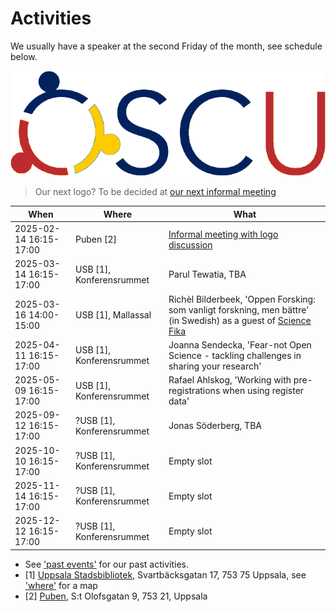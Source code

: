 # Activities

We usually have a speaker at the second Friday of the month,
see schedule below.

![Candidate for OSCU's new logo](20250214_informal_meeting/oscu_logo_swedish_flag_uppsala.png)

> Our next logo? To be decided at [our next informal meeting](20250214_informal_meeting/README.md)

When                      | Where                  |What
--------------------------|------------------------|-----------------------------------------------------------------------------------------------------------------
2025-02-14 16:15-17:00    |Puben [2]               |[Informal meeting with logo discussion](20250214_informal_meeting/README.md)
2025-03-14 16:15-17:00    |USB [1], Konferensrummet|Parul Tewatia, TBA
2025-03-16 14:00-15:00    |USB [1], Mallassal      |Richèl Bilderbeek, 'Oppen Forsking: som vanligt forskning, men bättre' (in Swedish) as a guest of [Science Fika](https://www.sciencefika.se/)
2025-04-11 16:15-17:00    |USB [1], Konferensrummet|Joanna Sendecka, 'Fear-not Open Science - tackling challenges in sharing your research'
2025-05-09 16:15-17:00    |USB [1], Konferensrummet|Rafael Ahlskog, 'Working with pre-registrations when using register data'
2025-09-12 16:15-17:00    |?USB [1], Konferensrummet|Jonas Söderberg, TBA
2025-10-10 16:15-17:00    |?USB [1], Konferensrummet|Empty slot
2025-11-14 16:15-17:00    |?USB [1], Konferensrummet|Empty slot
2025-12-12 16:15-17:00    |?USB [1], Konferensrummet|Empty slot


- See ['past events'](past_events.md) for our past activities.
- [1] [Uppsala Stadsbibliotek](https://bibliotekuppsala.se/web/arena/stadsbiblioteket#/), Svartbäcksgatan 17, 753 75 Uppsala,
  see ['where'](where.md) for a map
- [2] [Puben](https://pubenuppsala.se/), S:t Olofsgatan 9, 753 21, Uppsala
